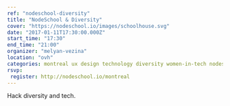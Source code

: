 ```yaml
---
ref: "nodeschool-diversity"
title: "NodeSchool & Diversity"
cover: "https://nodeschool.io/images/schoolhouse.svg"
date: "2017-01-11T17:30:00.000Z"
start_time: "17:30"
end_time: "21:00"
organizer: "melyan-vezina"
location: "ovh"
categories: montreal ux design technology diversity women-in-tech nodeschool
rsvp:
 register: http://nodeschool.io/montreal
---
```


Hack diversity and tech.
